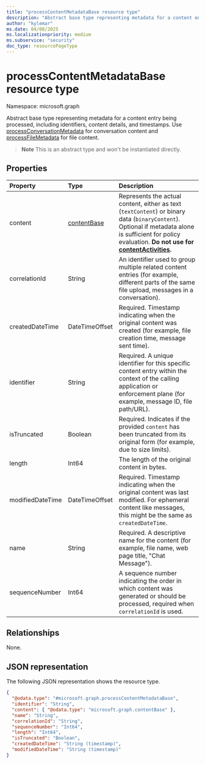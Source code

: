 ```yaml
---
title: "processContentMetadataBase resource type"
description: "Abstract base type representing metadata for a content entry being processed, including identifiers, content details, and timestamps."
author: "kylemar"
ms.date: 04/08/2025
ms.localizationpriority: medium
ms.subservice: "security"
doc_type: resourcePageType
---
```


# processContentMetadataBase resource type

Namespace: microsoft.graph

Abstract base type representing metadata for a content entry being processed, including identifiers, content details, and timestamps. Use [processConversationMetadata](./processconversationmetadata.md) for conversation content and [processFileMetadata](./processfilemetadata.md) for file content.

>**Note** This is an abstract type and won't be instantiated directly.

## Properties

| Property         | Type                                                                           | Description                                                                                                                                                           |
| :--------------- | :----------------------------------------------------------------------------- | :-------------------------------------------------------------------------------------------------------------------------------------------------------------------- |
| content          | [contentBase](../resources/contentbase.md)  | Represents the actual content, either as text (`textContent`) or binary data (`binaryContent`). Optional if metadata alone is sufficient for policy evaluation. **Do not use for [contentActivities](../api/activitiescontainer-post-contentactivities.md).**|
| correlationId    | String                                                                         | An identifier used to group multiple related content entries (for example, different parts of the same file upload, messages in a conversation).                     |
| createdDateTime  | DateTimeOffset                                                                 | Required. Timestamp indicating when the original content was created (for example, file creation time, message sent time).                                                               |
| identifier       | String                                                                         | Required. A unique identifier for this specific content entry within the context of the calling application or enforcement plane (for example, message ID, file path/URL).       |
| isTruncated      | Boolean                                                                        | Required. Indicates if the provided `content` has been truncated from its original form (for example, due to size limits).                                                           |
| length           | Int64                                                                          | The length of the original content in bytes.                                                                                                                         |
| modifiedDateTime | DateTimeOffset                                                                 | Required. Timestamp indicating when the original content was last modified. For ephemeral content like messages, this might be the same as `createdDateTime`.                    |
| name             | String                                                                         | Required. A descriptive name for the content (for example, file name, web page title, "Chat Message").                                                                                |
| sequenceNumber   | Int64                                                                          | A sequence number indicating the order in which content was generated or should be processed, required when `correlationId` is used.             |

## Relationships

None.

## JSON representation

The following JSON representation shows the resource type.
<!-- {
  "blockType": "resource",
  "abstract": true,
  "@odata.type": "microsoft.graph.processContentMetadataBase",
  "openType": false
}-->
``` json
{
  "@odata.type": "#microsoft.graph.processContentMetadataBase",
  "identifier": "String",
  "content": { "@odata.type": "microsoft.graph.contentBase" },
  "name": "String",
  "correlationId": "String",
  "sequenceNumber": "Int64",
  "length": "Int64",
  "isTruncated": "Boolean",
  "createdDateTime": "String (timestamp)",
  "modifiedDateTime": "String (timestamp)"
}
```

